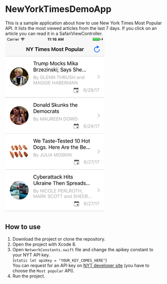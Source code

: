 # NewYorkTimesDemoApp

This is a sample application about how to use New York Times Most Popular API. It lists the most viewed articles from the last 7 days. If you click on an article you can read it in a SafariViewController.
<img src="images/screenshot1.png" width="320">
## How to use

1. Download the project or clone the repository.
2. Open the project with Xcode 8.
3. Open `NetworkConstants.swift` file and change the apikey constant to your NYT API key.</br>
(`static let apiKey = "YOUR_KEY_COMES_HERE"`) </br>
You can request for an API key on [NYT developer site](https://developer.nytimes.com/signup)  (you have to choose the `Most popular` API).
4. Run the project.
